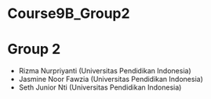 # Course9B_Group2

# Group 2

- Rizma Nurpriyanti (Universitas Pendidikan Indonesia)
- Jasmine Noor Fawzia (Universitas Pendidikan Indonesia)
- Seth Junior Nti (Universitas Pendidikan Indonesia)

